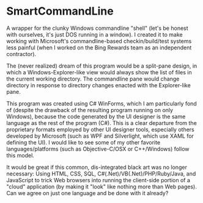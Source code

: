 SmartCommandLine
================

A wrapper for the clunky Windows commandline "shell" (let's be honest with ourselves, it's just DOS running in a window). 
I created it to make working with Microsoft's commandline-based checkin/build/test systems less painful (when I worked on the Bing Rewards team as an independent contractor).  

The (never realized) dream of this program would be a split-pane design, in which a Windows-Explorer-like view would always show the list of files in the current working directory. The commandline pane would change directory in response to directory changes enacted with the Explorer-like pane.

This program was created using C# WinForms, which I am particularly fond of (despite the drawback of the resulting program running on only Windows), because the code generated by the UI designer is the same language as the rest of the program (C#). This is a clear departure from the proprietary formats employed by other UI designer tools, especially others developed by Microsoft (such as WPF and Silverlight, which use XAML for defining the UI). I would like to see some of my other favorite languages/platforms (such as Objective-C/OSX or C++/Windows) follow this model. 

It would be great if this common, dis-integrated black art was no longer necessary:
Using HTML, CSS, SQL, C#(.Net)/VB(.Net)/PHP/Ruby/Java, and JavaScript to trick Web browsers into running the client-side portion of a "cloud" application (by making it "look" like nothing more than Web pages). Can we agree on just one language and be done with it already?

  
